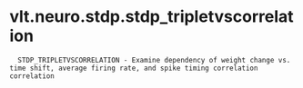 # vlt.neuro.stdp.stdp_tripletvscorrelation

```
  STDP_TRIPLETVSCORRELATION - Examine dependency of weight change vs. time shift, average firing rate, and spike timing correlation correlation

```
